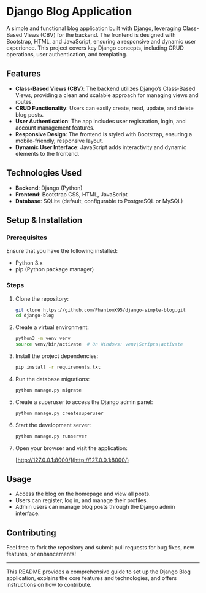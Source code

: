 # Django Blog Application

A simple and functional blog application built with Django, leveraging Class-Based Views (CBV) for the backend. The frontend is designed with Bootstrap, HTML, and JavaScript, ensuring a responsive and dynamic user experience. This project covers key Django concepts, including CRUD operations, user authentication, and templating.

## Features

- **Class-Based Views (CBV)**: The backend utilizes Django’s Class-Based Views, providing a clean and scalable approach for managing views and routes.
- **CRUD Functionality**: Users can easily create, read, update, and delete blog posts.
- **User Authentication**: The app includes user registration, login, and account management features.
- **Responsive Design**: The frontend is styled with Bootstrap, ensuring a mobile-friendly, responsive layout.
- **Dynamic User Interface**: JavaScript adds interactivity and dynamic elements to the frontend.

## Technologies Used

- **Backend**: Django (Python)
- **Frontend**: Bootstrap CSS, HTML, JavaScript
- **Database**: SQLite (default, configurable to PostgreSQL or MySQL)

## Setup & Installation

### Prerequisites

Ensure that you have the following installed:

- Python 3.x
- pip (Python package manager)

### Steps

1. Clone the repository:

   ```bash
   git clone https://github.com/PhantomX95/django-simple-blog.git
   cd django-blog
   ```

2. Create a virtual environment:

   ```bash
   python3 -m venv venv
   source venv/bin/activate  # On Windows: venv\Scripts\activate
   ```

3. Install the project dependencies:

   ```bash
   pip install -r requirements.txt
   ```

4. Run the database migrations:

   ```bash
   python manage.py migrate
   ```

5. Create a superuser to access the Django admin panel:

   ```bash
   python manage.py createsuperuser
   ```

6. Start the development server:

   ```bash
   python manage.py runserver
   ```

7. Open your browser and visit the application:

   [http://127.0.0.1:8000/](http://127.0.0.1:8000/)

## Usage

- Access the blog on the homepage and view all posts.
- Users can register, log in, and manage their profiles.
- Admin users can manage blog posts through the Django admin interface.

## Contributing

Feel free to fork the repository and submit pull requests for bug fixes, new features, or enhancements!

---

This README provides a comprehensive guide to set up the Django Blog application, explains the core features and technologies, and offers instructions on how to contribute.
